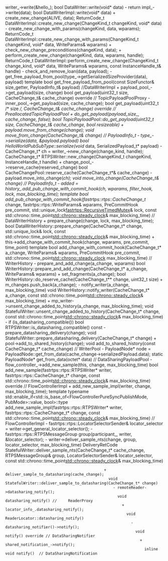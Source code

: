 
writer_->write(&hello_);
bool DataWriter::write(void* data)
    - return impl_->write(data);
      bool DataWriterImpl::write(void* data)
        + create_new_change(ALIVE, data);
          ReturnCode_t DataWriterImpl::create_new_change(ChangeKind_t changeKind, void* data)
            - create_new_change_with_params(changeKind, data, wparams);
              ReturnCode_t DataWriterImpl::create_new_change_with_params(ChangeKind_t changeKind, void* data, WriteParams& wparams)
                + check_new_change_preconditions(changeKind, data);
                + perform_create_new_change(changeKind, data, wparams, handle);
                  ReturnCode_t DataWriterImpl::perform_create_new_change(ChangeKind_t change_kind, void* data, WriteParams& wparams, const InstanceHandle_t& handle)
                    - check_and_remove_loan(data, payload);
                    - get_free_payload_from_pool(type_->getSerializedSizeProvider(data), payload)
                      template<typename SizeFunctor> 
                      bool get_free_payload_from_pool(const SizeFunctor& size_getter, PayloadInfo_t& payload) //DataWriterImpl
                        + payload_pool_->get_payload(size, change)
                          bool get_payload(uint32_t size, CacheChange_t& cache_change) override   // TopicPayloadPoolProxy
                            - inner_pool_->get_payload(size, cache_change);
                              bool get_payload(uint32_t /* size */, CacheChange_t& cache_change) override   // PreallocatedTopicPayloadPool
                                + do_get_payload(payload_size_, cache_change, false);
                                  bool TopicPayloadPool::do_get_payload(uint32_t size, CacheChange_t& cache_change, bool resizeable)
                        + payload.move_from_change(change);
                          void move_from_change(CacheChange_t& change)  // PayloadInfo_t
                    - type_->serialize(data, &payload.payload)
                      bool HelloWorldPubSubType::serialize(void* data, SerializedPayload_t* payload)
                    - CacheChange_t* ch = writer_->new_change(change_kind, handle);
                      CacheChange_t* RTPSWriter::new_change(ChangeKind_t changeKind, InstanceHandle_t handle)
                        + change_pool_->reserve_cache(reserved_change)
                          bool CacheChangePool::reserve_cache(CacheChange_t*& cache_change)
                    - payload.move_into_change(*ch);
                      void move_into_change(CacheChange_t& change)  // PayloadInfo_t
                    - added = history_.add_pub_change_with_commit_hook(ch, wparams, filter_hook, lock, max_blocking_time);
                      template<typename PreCommitHook>
                      bool add_pub_change_with_commit_hook(fastrtps::rtps::CacheChange_t* change, fastrtps::rtps::WriteParams& wparams, PreCommitHook pre_commit, std::unique_lock<fastrtps::RecursiveTimedMutex>& lock, const std::chrono::time_point<std::chrono::steady_clock>& max_blocking_time)   // DataWriterHistory
                        + prepare_change(change, lock, max_blocking_time);
                          bool DataWriterHistory::prepare_change(CacheChange_t* change, std::unique_lock<RecursiveTimedMutex>& lock, const std::chrono::time_point<std::chrono::steady_clock>& max_blocking_time)
                        + this->add_change_with_commit_hook(change, wparams, pre_commit, time_point)
                          template<typename PreCommitHook>
                          bool add_change_with_commit_hook(CacheChange_t* a_change, WriteParams& wparams, PreCommitHook pre_commit, std::chrono::time_point<std::chrono::steady_clock> max_blocking_time)   // WriterHistory
                            - prepare_and_add_change(a_change, wparams)
                              bool WriterHistory::prepare_and_add_change(CacheChange_t* a_change, WriteParams& wparams)
                                + set_fragments(a_change);
                                  bool WriterHistory::do_reserve_cache(CacheChange_t** change, uint32_t size)
                                + m_changes.push_back(a_change);
                            - notify_writer(a_change, max_blocking_time)
                              void WriterHistory::notify_writer(CacheChange_t* a_change, const std::chrono::time_point<std::chrono::steady_clock>& max_blocking_time)
                                + mp_writer->unsent_change_added_to_history(a_change, max_blocking_time);
                                  void StatefulWriter::unsent_change_added_to_history(CacheChange_t* change, const std::chrono::time_point<std::chrono::steady_clock>& max_blocking_time)
                                    - if (is_datasharing_compatible())
                                      bool RTPSWriter::is_datasharing_compatible() const
                                    - prepare_datasharing_delivery(change);
                                      void StatefulWriter::prepare_datasharing_delivery(CacheChange_t* change)
                                        + pool->add_to_shared_history(change);
                                          void add_to_shared_history(const CacheChange_t* cache_change) // WriterPool
                                            - PayloadNode* node = PayloadNode::get_from_data(cache_change->serializedPayload.data);
                                              static PayloadNode* get_from_data(octet* data)    // DataSharingPayloadPool
                                    - flow_controller_->add_new_sample(this, change, max_blocking_time)
                                      bool add_new_sample(fastrtps::rtps::RTPSWriter* writer, fastrtps::rtps::CacheChange_t* change, const std::chrono::time_point<std::chrono::steady_clock>& max_blocking_time) override	// FlowControllerImpl
                                        + add_new_sample_impl(writer, change, max_blocking_time);
                                          template<typename PubMode = PublishMode>
                                          typename std::enable_if<std::is_base_of<FlowControllerPureSyncPublishMode, PubMode>::value, bool>::type
                                          add_new_sample_impl(fastrtps::rtps::RTPSWriter* writer, fastrtps::rtps::CacheChange_t* change, const std::chrono::time_point<std::chrono::steady_clock>& max_blocking_time)   // FlowControllerImpl
                                            - fastrtps::rtps::LocatorSelectorSender& locator_selector = writer->get_general_locator_selector();
                                            - fastrtps::rtps::RTPSMessageGroup group(participant_, writer, &locator_selector);
                                            - writer->deliver_sample_nts(change, group, locator_selector, max_blocking_time)
                                              DeliveryRetCode StatefulWriter::deliver_sample_nts(CacheChange_t* cache_change, RTPSMessageGroup& group, LocatorSelectorSender& locator_selector, const std::chrono::time_point<std::chrono::steady_clock>& max_blocking_time)

                                                + deliver_sample_to_datasharing(cache_change);
                                                  void StatefulWriter::deliver_sample_to_datasharing(CacheChange_t* change)
                                                    - remoteReader->datasharing_notify();
                                                      void datasharing_notify() //     ReaderProxy
                                                        + locator_info_.datasharing_notify();
                                                          void ReaderLocator::datasharing_notify()
                                                            - datasharing_notifier()->notify();
                                                              void notify() override // DataSharingNotifier
                                                                + shared_notification_->notify();
                                                                  inline void notify()  // DataSharingNotification



